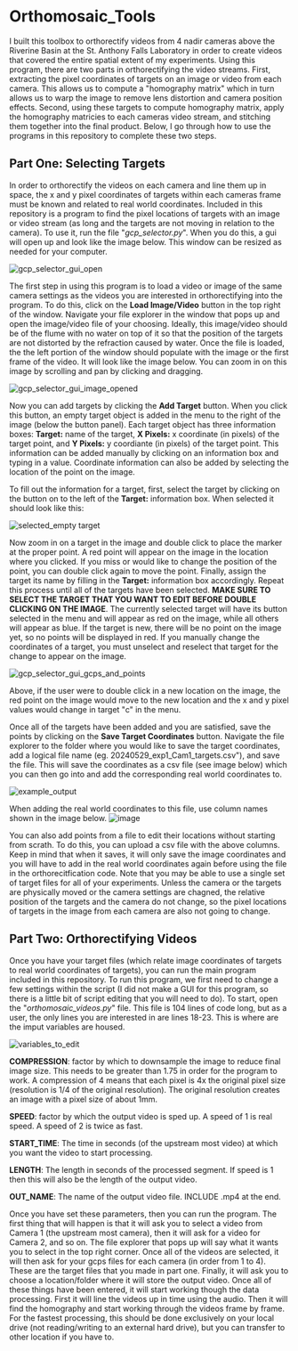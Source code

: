 # Orthomosaic_Tools
I built this toolbox to orthorectify videos from 4 nadir cameras above the Riverine Basin at the St. Anthony Falls Laboratory in order to create videos that covered the entire spatial extent of my experiments. Using this program, there are two parts in orthorectifying the video streams. First, extracting the pixel coordinates of targets on an image or video from each camera. This allows us to compute a "homography matrix" which in turn allows us to warp the image to remove lens distortion and camera position effects. Second, using these targets to compute homography matrix, apply the homography matricies to each cameras video stream, and stitching them together into the final product. Below, I go through how to use the programs in this repository to complete these two steps. 

## Part One: Selecting Targets
In order to orthorectify the videos on each camera and line them up in space, the x and y pixel coordinates of targets within each cameras frame must be known and related to real world coordinates. Included in this repository is a program to find the pixel locations of targets with an image or video stream (as long and the targets are not moving in relation to the camera). To use it, run the file "*gcp_selector.py*". When you do this, a gui will open up and look like the image below. This window can be resized as needed for your computer. 

![gcp_selector_gui_open](https://github.com/user-attachments/assets/bd62185f-203f-42fc-aa06-11f1561e43b3)

The first step in using this program is to load a video or image of the same camera settings as the videos you are interested in orthorectifying into the program. To do this, click on the **Load Image/Video** button in the top right of the window. Navigate your file explorer in the window that pops up and open the image/video file of your choosing. Ideally, this image/video should be of the flume with no water on top of it so that the position of the targets are not distorted by the refraction caused by water. Once the file is loaded, the the left portion of the window should populate with the image or the first frame of the video. It will look like the image below. You can zoom in on this image by scrolling and pan by clicking and dragging.

![gcp_selector_gui_image_opened](https://github.com/user-attachments/assets/b5669baf-92da-4993-8ff7-b7f6eadc2298)

Now you can add targets by clicking the **Add Target** button. When you click this button, an empty target object is added in the menu to the right of the image (below the button panel). Each target object has three information boxes: **Target:** name of the target, **X Pixels:** x coordinate (in pixels) of the target point, and **Y Pixels:** y coordiante (in pixels) of the target point. This information can be added manually by clicking on an information box and typing in a value. Coordinate information can also be added by selecting the location of the point on the image. 

To fill out the information for a target, first, select the target by clicking on the button on to the left of the **Target:** information box. When selected it should look like this: 

![selected_empty target](https://github.com/user-attachments/assets/c2052697-7dc0-4000-92aa-1493054f35e4)

Now zoom in on a target in the image and double click to place the marker at the proper point. A red point will appear on the image in the location where you clicked. If you miss or would like to change the position of the point, you can double click again to move the point. Finally, assign the target its name by filling in the **Target:** information box accordingly. Repeat this process until all of the targets have been selected. **MAKE SURE TO SELECT THE TARGET THAT YOU WANT TO EDIT BEFORE DOUBLE CLICKING ON THE IMAGE**. The currently selected target will have its button selected in the menu and will appear as red on the image, while all others will appear as blue. If the target is new, there will be no point on the image yet, so no points will be displayed in red. If you manually change the coordinates of a target, you must unselect and reselect that target for the change to appear on the image. 

![gcp_selector_gui_gcps_and_points](https://github.com/user-attachments/assets/144251c3-49c5-41d6-96ca-23443677723f)

Above, if the user were to double click in a new location on the image, the red point on the image would move to the new location and the x and y pixel values would change in target "c" in the menu.

Once all of the targets have been added and you are satisfied, save the points by clicking on the **Save Target Coordinates** button. Navigate the file explorer to the folder where you would like to save the target coordinates, add a logical file name (eg. 20240529_exp1_Cam1_targets.csv"), and save the file. This will save the coordinates as a csv file (see image below) which you can then go into and add the corresponding real world coordinates to. 

![example_output](https://github.com/user-attachments/assets/0107a286-421a-4ad5-8a3f-196a4c60f2a8)

When adding the real world coordinates to this file, use column names shown in the image below.
![image](https://github.com/user-attachments/assets/d1fd17fa-c1ca-4b65-a946-2d6794ee7f49)

You can also add points from a file to edit their locations without starting from scrath. To do this, you can upload a csv file with the above columns. Keep in mind that when it saves, it will only save the image coordinates and you will have to add in the real world coordinates again before using the file in the orthorecitfication code. Note that you may be able to use a single set of target files for all of your experiments. Unless the camera or the targets are physically moved or the camera settings are chagned, the relative position of the targets and the camera do not change, so the pixel locations of targets in the image from each camera are also not going to change.


## Part Two: Orthorectifying Videos
Once you have your target files (which relate image coordinates of targets to real world coordinates of targets), you can run the main program included in this repository. To run this program, we first need to change a few settings within the script (I did not make a GUI for this program, so there is a little bit of script editing that you will need to do). To start, open the "*orthomosaic_videos.py*" file. This file is 104 lines of code long, but as a user, the only lines you are interested in are lines 18-23. This is where are the imput variables are housed. 

![variables_to_edit](https://github.com/user-attachments/assets/919c25de-c4bc-440e-82f4-cf4728f13f4b)

**COMPRESSION**: factor by which to downsample the image to reduce final image size. This needs to be greater than 1.75 in order for the program to work. A compression of 4 means that each pixel is 4x the original pixel size (resolution is 1/4 of the original resolution).
The original resolution creates an image with a pixel size of about 1mm. 

**SPEED**: factor by which the output video is sped up. A speed of 1 is real speed. A speed of 2 is twice as fast. 

**START_TIME**: The time in seconds (of the upstream most video) at which you want the video to start processing. 

**LENGTH**: The length in seconds of the processed segment. If speed is 1 then this will also be the length of the output video. 

**OUT_NAME**: The name of the output video file. INCLUDE .mp4 at the end.

Once you have set these parameters, then you can run the program. The first thing that will happen is that it will ask you to select a video from Camera 1 (the upstream most camera), then it will ask for a video for Camera 2, and so on. The file explorer that pops up will say what it wants you to select in the top right corner. Once all of the videos are selected, it will then ask for your gcps files for each camera (in order from 1 to 4). These are the target files that you made in part one. Finally, it will ask you to choose a location/folder where it will store the output video. Once all of these things have been entered, it will start working though the data processing. First it will line the videos up in time using the audio. Then it will find the homography and start working through the videos frame by frame. For the fastest processing, this should be done exclusively on your local drive (not reading/writing to an external hard drive), but you can transfer to other location if you have to. 
